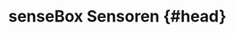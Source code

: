 # senseBox Sensoren {#head}

<div class="description"></div>
<div class="line">
    <br>
    <br>
</div>